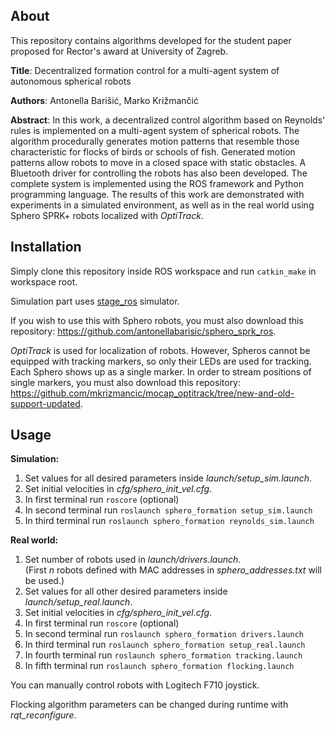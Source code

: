 ## About
This repository contains algorithms developed for the student paper proposed for Rector's award at University of Zagreb.

**Title**: Decentralized formation control for a multi-agent system of autonomous spherical robots

**Authors**: Antonella Barišić, Marko Križmančić

**Abstract**:
In this work, a decentralized control algorithm based on Reynolds' rules is implemented on a multi-agent system of spherical robots. The algorithm procedurally generates motion patterns that resemble those characteristic for flocks of birds or schools of fish. Generated motion patterns allow robots to move in a closed space with static obstacles. A Bluetooth driver for controlling the robots has also been developed. The complete system is implemented using the ROS framework and Python programming language. The results of this work are demonstrated with experiments in a simulated environment, as well as in the real world using Sphero SPRK+ robots localized with _OptiTrack_.

## Installation
Simply clone this repository inside ROS workspace and run `catkin_make` in workspace root.

Simulation part uses [stage_ros](http://wiki.ros.org/stage_ros) simulator.

If you wish to use this with Sphero robots, you must also download this repository: https://github.com/antonellabarisic/sphero_sprk_ros.

_OptiTrack_ is used for localization of robots. However, Spheros cannot be equipped with tracking markers, so only their LEDs are used for tracking. Each Sphero shows up as a single marker. In order to stream positions of single markers, you must also download this repository: https://github.com/mkrizmancic/mocap_optitrack/tree/new-and-old-support-updated.

## Usage
**Simulation:**
1. Set values for all desired parameters inside _launch/setup_sim.launch_.
1. Set initial velocities in _cfg/sphero_init_vel.cfg_.
1. In first terminal run `roscore` (optional)
1. In second terminal run `roslaunch sphero_formation setup_sim.launch`
1. In third terminal run `roslaunch sphero_formation reynolds_sim.launch`

**Real world:**
1. Set number of robots used in _launch/drivers.launch_. <br>
(First _n_ robots defined with MAC addresses in _sphero_addresses.txt_ will be used.)
1. Set values for all other desired parameters inside _launch/setup_real.launch_.
1. Set initial velocities in _cfg/sphero_init_vel.cfg_.
1. In first terminal run `roscore` (optional)
1. In second terminal run `roslaunch sphero_formation drivers.launch`
1. In third terminal run `roslaunch sphero_formation setup_real.launch`
1. In fourth terminal run `roslaunch sphero_formation tracking.launch`
1. In fifth terminal run `roslaunch sphero_formation flocking.launch`

You can manually control robots with Logitech F710 joystick.

Flocking algorithm parameters can be changed during runtime with _rqt_reconfigure_.
